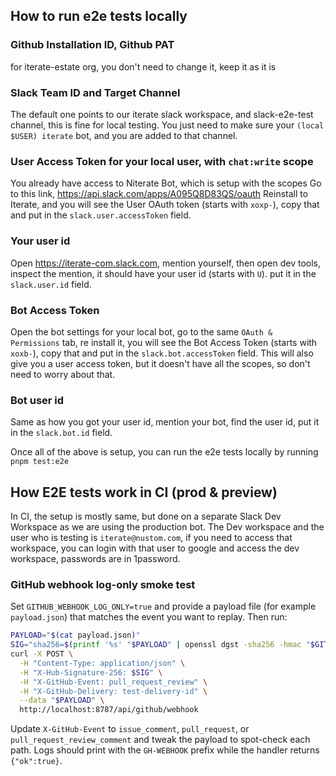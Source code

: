 ## How to run e2e tests locally

### Github Installation ID, Github PAT

for iterate-estate org, you don't need to change it, keep it as it is

### Slack Team ID and Target Channel

The default one points to our iterate slack workspace, and slack-e2e-test channel, this is fine for local testing.
You just need to make sure your `(local $USER) iterate` bot, and you are added to that channel.

### User Access Token for your local user, with `chat:write` scope

You already have access to Niterate Bot, which is setup with the scopes
Go to this link, <https://api.slack.com/apps/A095Q8D83QS/oauth>
Reinstall to Iterate, and you will see the User OAuth token (starts with `xoxp-`), copy that and put in the `slack.user.accessToken` field.

### Your user id

Open <https://iterate-com.slack.com>, mention yourself, then open dev tools, inspect the mention, it should have your user id (starts with `U`).
put it in the `slack.user.id` field.

### Bot Access Token

Open the bot settings for your local bot, go to the same `OAuth & Permissions` tab, re install it, you will see the Bot Access Token (starts with `xoxb-`), copy that and put in the `slack.bot.accessToken` field.
This will also give you a user access token, but it doesn't have all the scopes, so don't need to worry about that.

### Bot user id

Same as how you got your user id, mention your bot, find the user id, put it in the `slack.bot.id` field.

Once all of the above is setup, you can run the e2e tests locally by running `pnpm test:e2e`

## How E2E tests work in CI (prod & preview)

In CI, the setup is mostly same, but done on a separate Slack Dev Workspace as we are using the production bot.
The Dev workspace and the user who is testing is `iterate@nustom.com`, if you need to access that workspace, you can login with that user to google and access the dev workspace, passwords are in 1password.

### GitHub webhook log-only smoke test

Set `GITHUB_WEBHOOK_LOG_ONLY=true` and provide a payload file (for example `payload.json`) that matches the event you want to replay. Then run:

```bash
PAYLOAD="$(cat payload.json)"
SIG="sha256=$(printf '%s' "$PAYLOAD" | openssl dgst -sha256 -hmac "$GITHUB_WEBHOOK_SECRET" | cut -d' ' -f2)"
curl -X POST \
  -H "Content-Type: application/json" \
  -H "X-Hub-Signature-256: $SIG" \
  -H "X-GitHub-Event: pull_request_review" \
  -H "X-GitHub-Delivery: test-delivery-id" \
  --data "$PAYLOAD" \
  http://localhost:8787/api/github/webhook
```

Update `X-GitHub-Event` to `issue_comment`, `pull_request`, or `pull_request_review_comment` and tweak the payload to spot-check each path. Logs should print with the `GH-WEBHOOK` prefix while the handler returns `{"ok":true}`.
